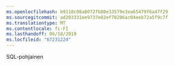 ```yaml
---
ms.openlocfilehash: b9118c08a8072fb80e33579e3ea65479f6a47f29
ms.sourcegitcommit: ad203331ee9737e82ef70206ac04eeb72a5f9c7f
ms.translationtype: MT
ms.contentlocale: fi-FI
ms.lasthandoff: 06/18/2019
ms.locfileid: "67231224"
---
```

SQL-pohjainen